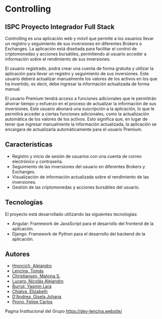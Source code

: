 # Controlling

## ISPC Proyecto Integrador Full Stack

Controlling es una aplicación web y móvil que permite a los usuarios llevar un registro y seguimiento de sus inversiones en diferentes Brokers o Exchanges. La aplicación está diseñada para facilitar el control de criptomonedas y acciones bursátiles, permitiendo al usuario acceder a información sobre el rendimiento de sus inversiones.

El usuario registrado, podrá crear una cuenta de forma gratuita y utilizar la aplicación para llevar un registro y seguimiento de sus inversiones. Este usuario deberá actualizar manualmente los valores de los activos en los que ha invertido, es decir, debe ingresar la información actualizada de forma manual.

El usuario Premium tendrá acceso a funciones adicionales que le permitirán ahorrar tiempo y esfuerzo en el proceso de actualizar la información de sus inversiones. Este usuario abonará una suscripción a la aplicación, lo que le permitirá acceder a ciertas funciones adicionales, como la actualización automática de los valores de los activos. Esto significa que, en lugar de tener que ingresar manualmente la información actualizada, la aplicación se encargara de actualizarla automáticamente para el usuario Premium.

## Características

- Registro y inicio de sesión de usuarios con una cuenta de correo electrónico y contraseña.
- Seguimiento de las inversiones del usuario en diferentes Brokers y Exchanges.
- Visualización de información actualizada sobre el rendimiento de las inversiones.
- Gestión de las criptomonedas y acciones bursátiles del usuario.

## Tecnologías

El proyecto está desarrollado utilizando las siguientes tecnologías:

- Angular: Framework de JavaScript para el desarrollo del frontend de la aplicación.
- Django: Framework de Python para el desarrollo del backend de la aplicación.

## Autores

- [Hroncich, Alejandro](https://github.com/ahroncich7)
- [Lencina, Tomás](https://github.com/TomiLencina)
- [Christiansen, Malvina S.](https://github.com/Malvina989)
- [Lucero, Nicolás Alejandro](https://github.com/nicolaslucero01)
- [Burrut, Yasmin Lara](https://github.com/nawsper)
- [Chialva, Elizabeth](https://github.com/ElizabethChialva)
- [D'Andrea, Gisela Johana](https://github.com/giselaDandrea)
- [Prono, Felipe Carlos](https://github.com/feliprono01)

Pagina Institucional del Grupo https://dev-lencina.website/
